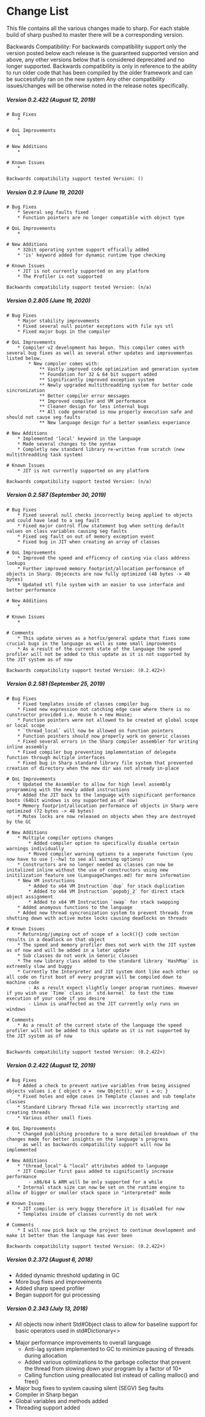 # Change List
This file contains all the various changes made to sharp. 
For each stable build of sharp pushed to master there will be a corresponding version.

Backwards Compatibility:
For backwards compatibility support only the version posted below each release is the guaranteed supported version and above,
any other versions below that is considered deprecated and no longer supported. Backwards compatibility is only in reference
to the ability to run older code that has been compiled by the older framework and can be successfully ran on the new system
Any other compatibility issues/changes will be otherwise noted in the release notes specifically.

##### Version 0.2.422 (August 12, 2019)
    # Bug Fixes
        *

    # QoL Improvements
        *

    # New Additions
        *

    # Known Issues
        *

    Backwards compatibility support tested Version: ()
    
##### Version 0.2.9 (June 19, 2020)
    # Bug Fixes
        * Several seg faults fixed
        * Function pointers are no longer compatible with object type

    # QoL Improvements
        * 

    # New Additions
        * 32bit operating system support offically added
        * 'is' keyword added for dynamic runtime type checking

    # Known Issues
        * JIT is not currently supported on any platform
        * The Profiler is not supported

    Backwards compatibility support tested Version: (n/a)
    
##### Version 0.2.805 (June 19, 2020)
    # Bug Fixes
        * Major stability improvements
        * Fixed several null pointer exceptions with file sys stl
        * Fixed major bugs in the compiler

    # QoL Improvements
        * Compiler v2 development has begun. This compiler comes with several bug fixes as well as several other updates and improvementas listed below.
            * New compiler comes with:
                ** Vastly improved code optimization and generation system
                ** Foundation for 32 & 64 bit support added
                ** Significantly improved exception system
                ** Newly upgraded multithreadding system for better code sincronization
                ** Better compiler error messages
                ** Improved compiler and VM performance
                ** Cleaner design for less internal bugs
                ** All code generated is now properly execution safe and should not cause seg faults
                ** New language design for a better seamless experiance 

    # New Additions
        * Implemented 'local' keyword in the language
        * Made several changes to the syntax
        * Completly new standard library re-written from scratch (new multithreadding task system)

    # Known Issues
        * JIT is not currently supported on any platform

    Backwards compatibility support tested Version: (n/a)
    
##### Version 0.2.587 (September 30, 2019)
    # Bug Fixes
        * Fixed several null checks incorrectly being applied to objects and could have lead to a seg fault
        * Fixed major control flow statement bug when setting default values on class variables causing seg faults
        * Fixed seg fault on out of memory exception event
        * Fixed bug in JIT when creating an array of classes

    # QoL Improvements
        * Improved the speed and efficency of casting via class address lookups
        * Further improved memory footprint/allocation performance of objects in Sharp. Objecects are now fully optimized (48 bytes -> 40 bytes)
        * Updated stl file system with an easier to use interface and better performance

    # New Additions
        *

    # Known Issues
        *
        
    # Comments
        * This update serves as a hotfix/general update that fixes some crucial bugs in the language as well as some small improvments 
        * As a result of the current state of the language the speed profiler will not be added to this update as it is not supported by the JIT system as of now

    Backwards compatibility support tested Version: (0.2.422+)

##### Version 0.2.581 (September 25, 2019)
    # Bug Fixes
        * Fixed templates inside of classes compiler bug
        * Fixed new expression not catching edge case where there is no cunstructor provided i.e. House h = new House;
        * Function pointers were not allowed to be created at global scope or local scope
        * `thread_local` will now be allowed on function pointers
        * Function pointers should now properly work on generic classes
        * Fixed several errors in the Sharp compiler assembler for writing inline assembly
        * Fixed compiler bug preventing implementation of delegate function through multiple interfaces
        * Fixed bug in Sharp standard library file system that prevented creation of directory when the new dir was not already in-place

    # QoL Improvements
        * Updated the Assembler to allow for high level assembly programming with the newly added instructions
        * Added the JIT back to the language with significant performance boots (64bit windows is ony supported as of now)
        * Memory footprint/allocation performance of objects in Sharp were optimized (72 bytes -> 48 bytes)
        * Mutex locks are now released on objects when they are destroyed by the GC

    # New Additions
        * Multiple compiler options changes
            * Added compiler option to specifically disable certain warnings individually
            * Moved compiler warning options to a seperate function (you now have to use [--hw] to see all warning options)
        * Constructors are no longer needed as classes can now be initalized inline without the use of constructors using new initilization feature see (LanguageChanges.md) for more information 
        * New VM instructions
            * Added to x64 VM Instruction `dup` for stack duplication
            * Added to x64 VM Instruction `popobj_2` for direct stack object assignment
            * Added to x64 VM Instruction `swap` for stack swapping
        * Added anomyous functions to the language
        * Added new thread syncronization system to prevent threads from shutting down with active mutex locks causing deadlocks on threads

    # Known Issues
        * Returning/jumping out of scope of a lock(){} code section results in a deadlock on that object
        * The speed and memory profiler does not work with the JIT system as of now and will be added in a later update
        * Sub classes do not work in Generic classes
        * The new library class added to the standard library `HashMap` is extreemly slow and buggy 
        * Currently the Interpreter and JIT system dont like each other so all code on first boot of every program will be compiled down to machine code
            - As a result expect slightly longer program runtimes. However if you wish use `Time` class in `std.kernel` to test the time execution of your code if you desire
            - Linux is unaffected as the JIT currently only runs on windows
                
    # Comments
        * As a result of the current state of the language the speed profiler will not be added to this update as it is not supported by the JIT system as of now
                    

    Backwards compatibility support tested Version: (0.2.422+)

##### Version 0.2.422 (August 12, 2019)
    # Bug Fixes
        * Added a check to prevent native variables from being assigned objects values i.e { object o =  new Object(); var i = o; }
        * Fixed holes and edge cases in Template classes and sub template classes
        * Standard Library Thread file was incorrectly starting and creating threads
        * Various other small fixes

    # QoL Improvements
        * Changed publishing procedure to a more detailed breakdown of the changes made for better insights on the language's progress
          as well as backwards compatibility support will now be implemented

    # New Additions
        * "thread_local" & "local" attributes added to language
        * JIT Compiler first pass added to significantly increase performance
            - x86/64 & ARM will be only supported for a while
        * Internal stack size can now be set on the runtime engine to allow of bigger or smaller stack space in "interpreted" mode

    # Known Issues
        * JIT compiler is very buggy therefore it is disabled for now
        * Templates inside of classes currently do not work

    # Comments
        * I will now pick back up the project to continue development and make it better than the language has ever been

    Backwards compatibility support tested Version: (0.2.422+)

##### Version 0.2.372 (August 6, 2018)
* Added dynamic threshold updating in GC
* More bug fixes and improvements
* Added sharp speed profiler
* Began support for gui processing

##### Version 0.2.343 (July 13, 2018)

- All objects now inherit Std#Object class to allow for baseline support
for basic operators used in std#Dictionary<>
* Major performance improvements to overall language
    - Anti-lag system implemented to GC to minimize pausing of threads during allocation
    - Added various optimizations to the garbage collector that prevent the thread from slowing down your program by a factor of 10+ 
    - Calling function using preallocated list instead of calling malloc() and free()
* Major bug fixes to system causing silent (SEGV) Seg faults
* Compiler in Sharp began
* Global variables and methods added
* Threading support added